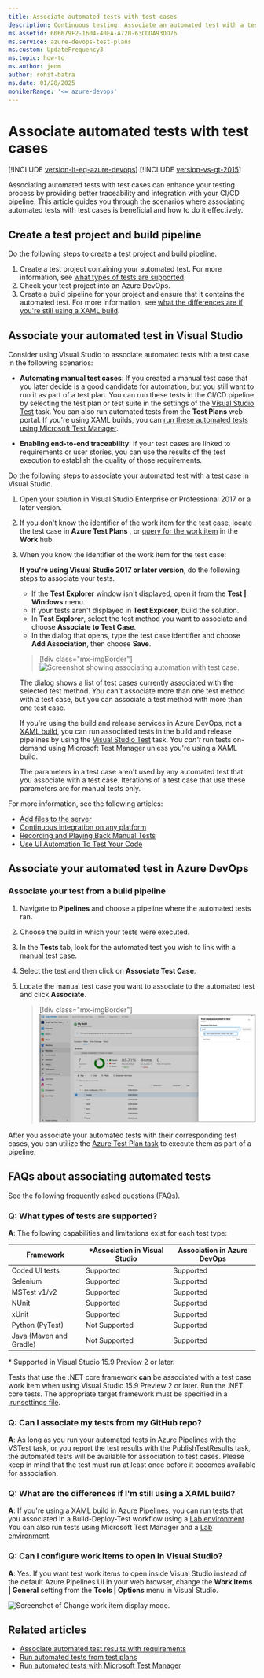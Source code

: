 ```yaml
---
title: Associate automated tests with test cases
description: Continuous testing. Associate an automated test with a test case using Microsoft Test Manager and Azure DevOps with a build or release pipeline
ms.assetid: 606679F2-1604-40EA-A720-63CDDA93DD76
ms.service: azure-devops-test-plans
ms.custom: UpdateFrequency3
ms.topic: how-to
ms.author: jeom
author: rohit-batra
ms.date: 01/28/2025
monikerRange: '<= azure-devops'
---
```


# Associate automated tests with test cases

[!INCLUDE [version-lt-eq-azure-devops](../includes/version-lt-eq-azure-devops.md)]
[!INCLUDE [version-vs-gt-2015](../includes/version-vs-gt-2015.md)]

Associating automated tests with test cases can enhance your testing process by providing better traceability and integration with your CI/CD pipeline. This article guides you through the scenarios where associating automated tests with test cases is beneficial and how to do it effectively.

## Create a test project and build pipeline

Do the following steps to create a test project and build pipeline.

1. Create a test project containing your automated test. For more information, see [what types of tests are supported](#test-types).
1. Check your test project into an Azure DevOps.
2. Create a build pipeline for your project and ensure that it contains the automated test. For more information, see [what the differences are if you're still using a XAML build](#xaml-build).

<a name="add-test"></a>

## Associate your automated test in Visual Studio  

Consider using Visual Studio to associate automated tests with a test case in the following scenarios:

- **Automating manual test cases**: If you created a manual test case that you later decide is a good candidate for automation, but you still want to run it as part of a test plan. You can run these tests in the CI/CD pipeline by selecting the test plan or test suite in the settings of the [Visual Studio Test](/azure/devops/pipelines/tasks/reference/vstest-v2) task. You can also run automated tests from the **Test Plans** web portal. If you're using XAML builds, you can [run these automated tests using Microsoft Test Manager](/previous-versions/azure/devops/test/mtm/run-automated-tests-with-microsoft-test-manager).

- **Enabling end-to-end traceability**: If your test cases are linked to requirements or user stories, you can use the results of the test execution to establish the quality of those requirements.

Do the following steps to associate your automated test with a test case in Visual Studio.

1. Open your solution in Visual Studio Enterprise or Professional 2017 or a later version.
2. If you don't know the identifier of the work item for the test case,
   locate the test case in **Azure Test Plans** , or [query for the work item](../boards/queries/using-queries.md) in the **Work** hub. 
3. When you know the identifier of the work item for the test case:

   **If you're using Visual Studio 2017 or later version**, do the following steps to associate your tests.

   - If the **Test Explorer** window isn't displayed, open it from the **Test | Windows** menu.
   - If your tests aren't displayed in **Test Explorer**, build the solution.
   - In **Test Explorer**, select the test method you want to associate and choose **Associate to Test Case**.
   - In the dialog that opens, type the test case identifier and choose **Add Association**, then choose **Save**.
    > [!div class="mx-imgBorder"]
    > ![Screenshot showing associating automation with test case.](media/associate-automated-test-with-test-case/test-explorer-associate.png)
    
   The dialog shows a list of test cases currently associated with the selected test method.
   You can't associate more than one test method with a test case, but you can associate a
   test method with more than one test case. 

   If you're using the build and release services in Azure DevOps, not a [XAML build](#xaml-build), you can run associated tests in the build and release pipelines by using the [Visual Studio Test](/azure/devops/pipelines/tasks/reference/vstest-v2) task. You _can't_ run tests on-demand using Microsoft Test Manager unless you're using a XAML build. 

   The parameters in a test case aren't used by any automated test that you associate with a test case. Iterations of a test case that use these parameters are for manual tests only.

For more information, see the following articles:
- [Add files to the server](../repos/tfvc/add-files-server.md)
- [Continuous integration on any platform](../pipelines/get-started/what-is-azure-pipelines.md)
- [Recording and Playing Back Manual Tests](/previous-versions/azure/devops/test/mtm/record-play-back-manual-tests)
- [Use UI Automation To Test Your Code](/visualstudio/test/use-ui-automation-to-test-your-code)

<a name="test-plan"></a>

## Associate your automated test in Azure DevOps  
### Associate your test from a build pipeline 

1. Navigate to **Pipelines** and choose a pipeline where the automated tests ran. 
2. Choose the build in which your tests were executed.
3. In the **Tests** tab, look for the automated test you wish to link with a manual test case.
4. Select the test and then click on **Associate Test Case**. 
5. Locate the manual test case you want to associate to the automated test and click **Associate**.

   > [!div class="mx-imgBorder"]
   > ![Screenshot showing the process of associating an automated test to a test case within a CI/CD pipeline interface.](media/associate-automated-test-with-test-case/associate-automated-test-to-test-case-pipelines.png)

After you associate your automated tests with their corresponding test cases, you can utilize the [Azure Test Plan task](/azure/devops/pipelines/tasks/reference/azure-test-plan-v0) to execute them as part of a pipeline.

## FAQs about associating automated tests

See the following frequently asked questions (FAQs).

<a name="test-types"></a>

### Q: What types of tests are supported?

**A**: The following capabilities and limitations exist for each test type:

|Framework   |*Association in Visual Studio|Association in Azure DevOps|
|----------|-----------|------------|
|Coded UI tests|Supported       |Supported|
|Selenium|Supported   |Supported|
|MSTest v1/v2|Supported   |Supported|
|NUnit|Supported|Supported|
|xUnit|Supported|Supported|
|Python (PyTest)|Not Supported|Supported|
|Java (Maven and Gradle)|Not Supported|Supported|

\* Supported in Visual Studio 15.9 Preview 2 or later.

Tests that use the .NET core framework **can** be associated with a test case
  work item when using Visual Studio 15.9 Preview 2 or later.
  Run the .NET core tests. The appropriate target framework must be specified
  in a [.runsettings file](/visualstudio/test/configure-unit-tests-by-using-a-dot-runsettings-file?).

<a name="xaml-build"></a>

### Q: Can I associate my tests from my GitHub repo?

**A**: As long as you run your automated tests in Azure Pipelines with the VSTest task, or you report the test results with the PublishTestResults task, the automated tests will be available for association to test cases. 
Please keep in mind that the test must run at least once before it becomes available for association.

<a name="xaml-build"></a>

### Q: What are the differences if I'm still using a XAML build?

**A**: If you're using a XAML build in Azure Pipelines, you can run tests
that you associated in a Build-Deploy-Test workflow using a
[Lab environment](/visualstudio/test/lab-management/using-a-lab-environment-for-your-application-lifecycle).
You can also run tests using Microsoft Test Manager and a
[Lab environment](/visualstudio/test/lab-management/using-a-lab-environment-for-your-application-lifecycle).

<a name="open-in-vs"></a>

### Q: Can I configure work items to open in Visual Studio?

**A**: Yes. If you want test work items to open inside Visual Studio
instead of the default Azure Pipelines UI in your web browser,
change the **Work Items | General** setting from the **Tools | Options** menu in Visual Studio.

![Screenshot of Change work item display mode.](media/work-item-compatibility.png)

## Related articles

* [Associate automated test results with requirements](../pipelines/test/requirements-traceability.md)
* [Run automated tests from test plans](run-automated-tests-from-test-hub.md)
* [Run automated tests with Microsoft Test Manager](/previous-versions/azure/devops/test/mtm/run-automated-tests-with-microsoft-test-manager)

